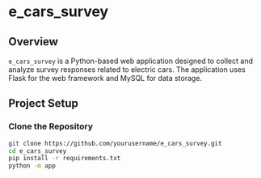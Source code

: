 # e_cars_survey

## Overview

`e_cars_survey` is a Python-based web application designed to collect and analyze survey responses related to electric cars. The application uses Flask for the web framework and MySQL for data storage. 

## Project Setup

### Clone the Repository

```bash
git clone https://github.com/yourusername/e_cars_survey.git
cd e_cars_survey
pip install -r requirements.txt
python -m app
```


